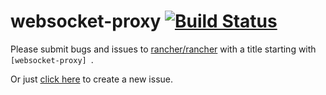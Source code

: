 # websocket-proxy [![Build Status](http://ci.rancher.io/api/badge/github.com/rancher/websocket-proxy/status.svg?branch=master)](http://ci.rancher.io/github.com/rancher/websocket-proxy)

Please submit bugs and issues to [rancher/rancher](//github.com/rancher/rancher/issues) with a title starting with `[websocket-proxy] `.

Or just [click here](//github.com/rancher/rancher/issues/new?title=%5Bwebsocket-proxy%5D%20) to create a new issue.

